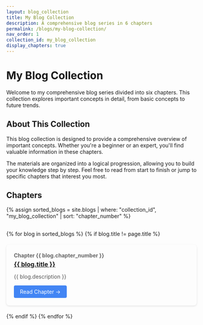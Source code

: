 ```yaml
---
layout: blog_collection
title: My Blog Collection
description: A comprehensive blog series in 6 chapters
permalink: /blogs/my-blog-collection/
nav_order: 1
collection_id: my_blog_collection
display_chapters: true
---
```


# My Blog Collection

Welcome to my comprehensive blog series divided into six chapters. This collection explores important concepts in detail, from basic concepts to future trends.

## About This Collection

This blog collection is designed to provide a comprehensive overview of important concepts. Whether you're a beginner or an expert, you'll find valuable information in these chapters.

The materials are organized into a logical progression, allowing you to build your knowledge step by step. Feel free to read from start to finish or jump to specific chapters that interest you most.

## Chapters

{% assign sorted_blogs = site.blogs | where: "collection_id", "my_blog_collection" | sort: "chapter_number" %}

<div class="chapters-container">
  {% for blog in sorted_blogs %}
    {% if blog.title != page.title %}
    <div class="chapter-card">
      <div class="chapter-number">Chapter {{ blog.chapter_number }}</div>
      <h3 class="chapter-title">
        <a href="{{ blog.url | relative_url }}">{{ blog.title }}</a>
      </h3>
      <p class="chapter-description">{{ blog.description }}</p>
      <a href="{{ blog.url | relative_url }}" class="btn btn-sm">Read Chapter →</a>
    </div>
    {% endif %}
  {% endfor %}
</div>

<style>
.chapters-container {
  display: flex;
  flex-direction: column;
  gap: 20px;
  margin: 30px 0;
}

.chapter-card {
  padding: 20px;
  border-radius: 8px;
  box-shadow: 0 2px 5px rgba(0,0,0,0.1);
  transition: all 0.3s ease;
  position: relative;
}

.chapter-card:hover {
  box-shadow: 0 5px 15px rgba(0,0,0,0.1);
}

.chapter-number {
  font-weight: bold;
  color: #666;
  margin-bottom: 5px;
}

.chapter-title {
  margin-top: 0;
  margin-bottom: 10px;
}

.chapter-description {
  margin-bottom: 15px;
  color: #555;
}

.btn {
  display: inline-block;
  background-color: #4285f4;
  color: white;
  padding: 8px 16px;
  border-radius: 4px;
  text-decoration: none;
}

.btn:hover {
  background-color: #3367d6;
}
</style>

